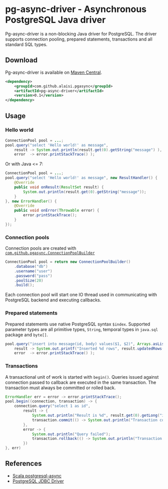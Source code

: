 # pg-async-driver - Asynchronous PostgreSQL Java driver

Pg-async-driver is a non-blocking Java driver for PostgreSQL. The driver supports connection pooling, prepared statements, transactions and all standard SQL types. 

## Download

Pg-async-driver is available on [Maven Central](http://search.maven.org/#search|ga|1|g%3A%22com.github.alaisi.pgasync%22).

```xml
<dependency>
    <groupId>com.github.alaisi.pgasync</groupId>
    <artifactId>pg-async-driver</artifactId>
    <version>0.1</version>
</dependency>
```

## Usage

### Hello world

```java
ConnectionPool pool = ...;
pool.query("select 'Hello world!' as message",
    result -> System.out.println(result.get(0).getString("message") ),
    error  -> error.printStackTrace() );
```
Or with Java <= 7:

```java
ConnectionPool pool = ...;
pool.query("select 'Hello world!' as message", new ResultHandler() {
    @Override
    public void onResult(ResultSet result) {
        System.out.println(result.get(0).getString("message"));
    }
}, new ErrorHandler() {
    @Override
    public void onError(Throwable error) {
        error.printStackTrace();
    }
});
```

### Connection pools

Connection pools are created with [`com.github.pgasync.ConnectionPoolBuilder`](https://github.com/alaisi/pg-async-driver/blob/master/src/main/java/com/github/pgasync/ConnectionPoolBuilder.java)

```java
ConnectionPool pool = return new ConnectionPoolBuilder()
    .database("db")
    .username("user")
    .password("pass")
    .poolSize(20)
    .build();
```

Each connection pool will start one IO thread used in communicating with PostgreSQL backend and executing callbacks.

### Prepared statements

Prepared statements use native PostgreSQL syntax `$index`. Supported parameter types are all primitive types, `String`, temporal types in `java.sql` package and `byte[]`.

```java
pool.query("insert into message(id, body) values($1, $2)", Arrays.asList(123, "hello"),
    result -> System.out.printf("Inserted %d rows", result.updatedRows() ),
    error  -> error.printStackTrace() );
```

### Transactions

A transactional unit of work is started with `begin()`. Queries issued against connection passed to callback are executed in the same transaction. The transaction must always be committed or rolled back.

```java
ErrorHandler err = error -> error.printStackTrace();
pool.begin((connection, transaction) -> {
    connection.query("select 1 as id",
        result -> {
            System.out.println("Result is %d", result.get(0).getLong("id"));
            transaction.commit(() -> System.out.println("Transaction committed"), err);
        },
        error -> {
            System.out.println("Query failed");
            transaction.rollback(() -> System.out.println("Transaction rolled back"), err);
        })
}, err)
```

## References
* [Scala postgresql-async](https://raw.github.com/mauricio/postgresql-async)
* [PostgreSQL JDBC Driver](http://jdbc.postgresql.org/about/about.html)

